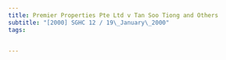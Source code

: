 ```yaml
---
title: Premier Properties Pte Ltd v Tan Soo Tiong and Others 
subtitle: "[2000] SGHC 12 / 19\_January\_2000"
tags:


---
```


